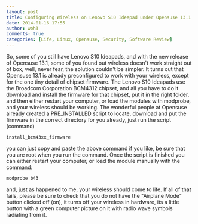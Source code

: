 ```yaml
---
layout: post
title: Configuring Wireless on Lenovo S10 Ideapad under Opensuse 13.1
date: 2014-01-16 17:55
author: woh3
comments: true
categories: [Life, Linux, Opensuse, Security, Software Review]
---
```

So, some of you still have Lenovo S10 Ideapads, and with the new release of Opensuse 13.1, some of you found out wireless doesn't work straight out of box, well, never fear, the solution couldn't be simpler. It turns out that Opensuse 13.1 is already preconfigured to work with your wireless, except for the one tiny detail of chipset firmware. The Lenovo S10 Ideapads use the&nbsp;Broadcom Corporation BCM4312 chipset, and all you have to do it download and install the firmware for that chipset, put it in the right folder, and then either restart your computer, or load the modules with modprobe, and your wireless should be working. The wonderful people at Opensuse already created a PRE_INSTALLED script to locate, download and put the firmware in the correct directory for you already, just run the script (command)

<pre><code>install_bcm43xx_firmware</code></pre>

you can just copy and paste the above command if you like, be sure that you are root when you run the command. Once the script is finished you can either restart your computer, or load the module manually with the command:

<pre><code>modprobe b43</code></pre>

and, just as happened to me, your wireless should come to life. If all of that fails, please be sure to check that you do not have the "Airplane Mode" button clicked off (on), it turns off your wireless in hardware, its a little button with a green computer picture on it with radio wave symbols radiating from it.
